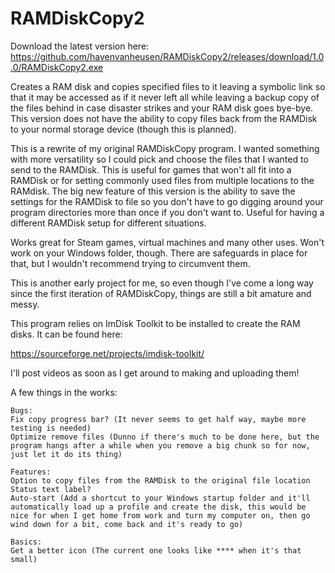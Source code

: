 # RAMDiskCopy2

Download the latest version here: https://github.com/havenvanheusen/RAMDiskCopy2/releases/download/1.0.0/RAMDiskCopy2.exe

Creates a RAM disk and copies specified files to it leaving a symbolic link so that it may be accessed as if it never left all while leaving a backup copy of the files behind in case disaster strikes and your RAM disk goes bye-bye. This version does not have the ability to copy files back from the RAMDisk to your normal storage device (though this is planned).

This is a rewrite of my original RAMDiskCopy program. I wanted something with more versatility so I could pick and choose the files that I wanted to send to the RAMDisk. This is useful for games that won't all fit into a RAMDisk or for setting commonly used files from multiple locations to the RAMdisk. The big new feature of this version is the ability to save the settings for the RAMDisk to file so you don't have to go digging around your program directories more than once if you don't want to. Useful for having a different RAMDisk setup for different situations.

Works great for Steam games, virtual machines and many other uses. Won't work on your Windows folder, though. There are safeguards in place for that, but I wouldn't recommend trying to circumvent them.

This is another early project for me, so even though I've come a long way since the first iteration of RAMDiskCopy, things are still a bit amature and messy.

This program relies on ImDisk Toolkit to be installed to create the RAM disks. It can be found here:

https://sourceforge.net/projects/imdisk-toolkit/

I'll post videos as soon as I get around to making and uploading them!

A few things in the works:

    Bugs:
    Fix copy progress bar? (It never seems to get half way, maybe more testing is needed)
    Optimize remove files (Dunno if there's much to be done here, but the program hangs after a while when you remove a big chunk so for now, just let it do its thing)

    Features:
    Option to copy files from the RAMDisk to the original file location
    Status text label?
    Auto-start (Add a shortcut to your Windows startup folder and it'll automatically load up a profile and create the disk, this would be nice for when I get home from work and turn my computer on, then go wind down for a bit, come back and it's ready to go)

    Basics:
    Get a better icon (The current one looks like **** when it's that small)
